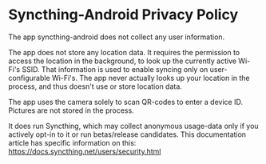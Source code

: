 # Syncthing-Android Privacy Policy

The app syncthing-android does not collect any user information.

The app does not store any location data. It requires the permission to access the location in the background, to look up the currently active Wi-Fi's SSID. That information is used to enable syncing only on user-configurable Wi-Fi's. The app never actually looks up your location in the process, and thus doesn't use or store location data.

The app uses the camera solely to scan QR-codes to enter a device ID. Pictures are not stored in the process.

It does run Syncthing, which may collect anonymous usage-data only if you actively opt-in to it or run betas/release candidates. This documentation article has specific information on this: https://docs.syncthing.net/users/security.html
